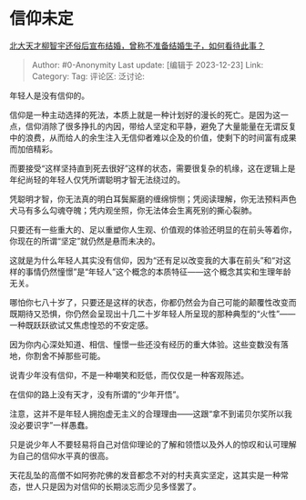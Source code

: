# 信仰未定
[北大天才柳智宇还俗后宣布结婚，曾称不准备结婚生子，如何看待此事？](https://www.zhihu.com/question/636103636/answer/3335746314)

> Author: #0-Anonymity
> Last update: [编辑于 2023-12-23]
> Link:
> Category: 
> Tag:
> 评论区:
> 泛讨论:

年轻人是没有信仰的。

信仰是一种主动选择的死法，本质上就是一种计划好的漫长的死亡。是因为这一点，信仰消除了很多挣扎的内因，带给人坚定和平静，避免了大量能量在无谓反复中的浪费，从而给人的余生注入无信仰者难以企及的价值，使剩下的时间富有成果而加倍精彩。

而要接受“这样坚持直到死去很好”这样的状态，需要很复杂的机缘，这在逻辑上是年纪尚轻的年轻人仅凭所谓聪明才智无法绕过的。

凭聪明才智，你无法真的明白耳鬓厮磨的缠绵悱恻；凭阅读理解，你无法预料声色犬马有多么勾魂夺魄；凭内观坐照，你无法体会生离死别的撕心裂肺。

只要还有一些重大的、足以重塑你人生观、价值观的体验还明显的在前头等着你，你现在的所谓“坚定”就仍然是悬而未决的。

这就是为什么年轻人其实没有信仰，因为“还有足以改变我的大事在前头”和“对这样的事情仍然憧憬”是“年轻人”这个概念的本质特征——这个概念其实和生理年龄无关。

哪怕你七八十岁了，只要还是这样的状态，你都仍然会为自己可能的颠覆性改变而既期待又恐惧，你仍然会呈现出十几二十岁年轻人所呈现的那种典型的“火性”——一种既跃跃欲试又焦虑惶恐的不安定感。

因为你内心深处知道、相信、憧憬一些还没有经历的重大体验。这些变数没有落地，你割舍不掉那些可能。

说青少年没有信仰，不是一种嘲笑和贬低，而仅仅是一种客观陈述。

在信仰的路上没有天才，没有所谓的“少年开悟”。

注意，这并不是年轻人拥抱虚无主义的合理理由——这跟“拿不到诺贝尔奖所以我没必要识字”一样愚蠢。

只是说少年人不要轻易将自己对信仰理论的了解和领悟以及外人的惊叹和认可理解为自己的信仰水平真的很高。

天花乱坠的高僧不如阿弥陀佛的发音都念不对的村夫真实坚定，这其实是一种常态，世人只是因为对信仰的长期淡忘而少见多怪罢了。
